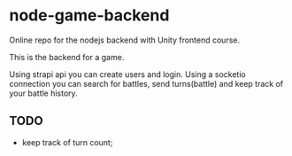 # node-game-backend
Online repo for the nodejs backend with Unity frontend course.

This is the backend for a game.

Using strapi api you can create users and login.
Using a socketio connection you can search for battles, send turns(battle) and keep track of your battle history.

## TODO

* keep track of turn count;
